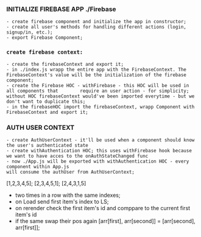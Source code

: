 ### INITIALIZE FIREBASE APP ./Firebase

    - create firebase component and initialize the app in constructor;
    - create all user's methods for handling different actions (login, signup/in, etc.);
    - export Firebase Component;

### `create firebase context:`

    - create the firebaseContext and export it;
    - in ./index.js wrapp the entire app with the FirebaseContext. The FirebaseContext's value will be the initialization of the firebase component;
    - create the Firebase HOC - withFirebase - this HOC will be used in all components that        require an user action - for simplicity; without HOC firebaseContext would've been imported everytime - but we don't want to duplicate this;
    - in the firebaseHOC import the firebaseContext, wrapp Component with FirebaseContext and export it;

### AUTH USER CONTEXT

    - create AuthUserContext - it'll be used when a component should know the user's authenticated state
    - create withAuthentication HOC; this uses withFirebase hook because we want to have acces to the onAuthStateChanged func
    - now ./App.js will be exported with withAuthentication HOC - every component within App.js
    will consume the authUser from AuthUserContext;

[1,2,3,4,5];
[2,3,4,5,1];
[2,4,3,1,5]

- two times in a row with the same indexes;
- on Load send first item's index to LS;
- on rerender check the first item's id and comppare to the current first item's id
- if the same swap their pos again [arr[first], arr[second]] = [arr[second], arr[first]];
